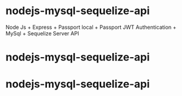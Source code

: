 # nodejs-mysql-sequelize-api
Node Js + Express + Passport local + Passport JWT Authentication + MySql + Sequelize  Server API
# nodejs-mysql-sequelize-api
# nodejs-mysql-sequelize-api
